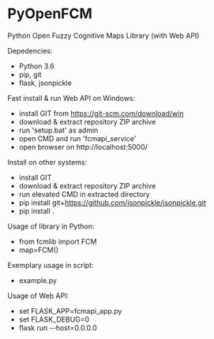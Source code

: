 # PyOpenFCM  
Python Open Fuzzy Cognitive Maps Library (with Web API)  

Depedencies:  
- Python 3.6  
- pip, git  
- flask, jsonpickle  

Fast install & run Web API on Windows:  
- install GIT from https://git-scm.com/download/win
- download & extract repository ZIP archive  
- run 'setup.bat' as admin  
- open CMD and run 'fcmapi_service'  
- open browser on http://localhost:5000/  

Install on other systems:
- install GIT
- download & extract repository ZIP archive  
- run elevated CMD in extracted directory  
- pip install git+https://github.com/jsonpickle/jsonpickle.git   
- pip install .  

Usage of library in Python:  
- from fcmlib import FCM  
- map=FCM()  

Exemplary usage in script:  
- example.py  

Usage of Web API:  
- set FLASK_APP=fcmapi_app.py  
- set FLASK_DEBUG=0  
- flask run --host=0.0.0.0  